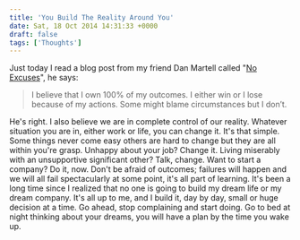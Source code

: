 ```yaml
---
title: 'You Build The Reality Around You'
date: Sat, 18 Oct 2014 14:31:33 +0000
draft: false
tags: ['Thoughts']
---
```


Just today I read a blog post from my friend Dan Martell called "[No Excuses](http://www.danmartell.com/no-excuses/)", he says:

> I believe that I own 100% of my outcomes. I either win or I lose because of my actions. Some might blame circumstances but I don’t.

He's right. I also believe we are in complete control of our reality. Whatever situation you are in, either work or life, you can change it. It's that simple. Some things never come easy others are hard to change but they are all within you're grasp. Unhappy about your job? Change it. Living miserably with an unsupportive significant other? Talk, change. Want to start a company? Do it, now. Don't be afraid of outcomes; failures will happen and we will all fail spectacularly at some point, it's all part of learning. It's been a long time since I realized that no one is going to build my dream life or my dream company. It's all up to me, and I build it, day by day, small or huge decision at a time. Go ahead, stop complaining and start doing. Go to bed at night thinking about your dreams, you will have a plan by the time you wake up.
